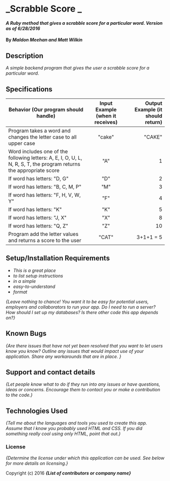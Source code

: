 # _Scrabble Score _

#### _A Ruby method that gives a scrabble score for a particular word. Version as of 6/28/2016_

#### By _**Maldon Meehan and Matt Wilkin**_

## Description

_A simple backend program that gives the user a scrabble score for a particular word._

## Specifications
| Behavior (Our program should handle) | Input Example (when it receives) | Output Example (it should return)|
| ------------- |:-------------:| -----:|
| Program takes a word and changes the letter case to all upper case |"cake"| "CAKE"|
| Word includes one of the following letters: A, E, I, O, U, L, N, R, S, T, the program returns the appropriate score| "A" | 1 |
| If word has letters: "D, G"     | "D"      |   2 |
| If word has letters: "B, C, M, P" | "M" | 3 |
| If word has letters: "F, H, V, W, Y" |"F"| 4 |
| If word has letters: "K"  |"K"| 5 |
| If word has letters: "J, X"  |"X"| 8 |
| If word has letters: "Q, Z"  |"Z"| 10 |
| Program add the letter values and returns a score to the user  |"CAT"| 3+1+1 = 5 |

## Setup/Installation Requirements

* _This is a great place_
* _to list setup instructions_
* _in a simple_
* _easy-to-understand_
* _format_

_{Leave nothing to chance! You want it to be easy for potential users, employers and collaborators to run your app. Do I need to run a server? How should I set up my databases? Is there other code this app depends on?}_

## Known Bugs

_{Are there issues that have not yet been resolved that you want to let users know you know?  Outline any issues that would impact use of your application.  Share any workarounds that are in place. }_

## Support and contact details

_{Let people know what to do if they run into any issues or have questions, ideas or concerns.  Encourage them to contact you or make a contribution to the code.}_

## Technologies Used

_{Tell me about the languages and tools you used to create this app. Assume that I know you probably used HTML and CSS. If you did something really cool using only HTML, point that out.}_

### License

*{Determine the license under which this application can be used.  See below for more details on licensing.}*

Copyright (c) 2016 **_{List of contributors or company name}_**

